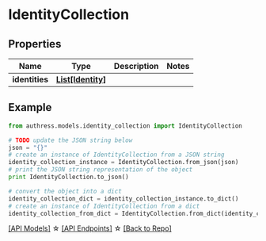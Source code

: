 # IdentityCollection


## Properties
Name | Type | Description | Notes
------------ | ------------- | ------------- | -------------
**identities** | [**List[Identity]**](Identity.md) |  | 

## Example

```python
from authress.models.identity_collection import IdentityCollection

# TODO update the JSON string below
json = "{}"
# create an instance of IdentityCollection from a JSON string
identity_collection_instance = IdentityCollection.from_json(json)
# print the JSON string representation of the object
print IdentityCollection.to_json()

# convert the object into a dict
identity_collection_dict = identity_collection_instance.to_dict()
# create an instance of IdentityCollection from a dict
identity_collection_from_dict = IdentityCollection.from_dict(identity_collection_dict)
```
[[API Models]](./README.md#documentation-for-models) ☆ [[API Endpoints]](./README.md#documentation-for-api-endpoints) ☆ [[Back to Repo]](../README.md)


